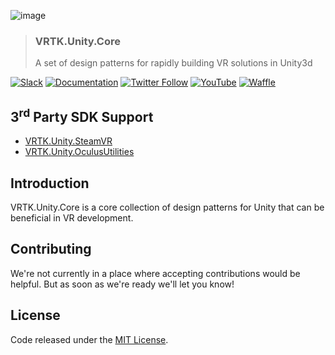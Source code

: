 ![image](https://user-images.githubusercontent.com/1029673/39358522-3d16a6aa-4a0e-11e8-9515-41909f36e70d.png)

> ### VRTK.Unity.Core
> A set of design patterns for rapidly building VR solutions in Unity3d

[![Slack](http://sysdia2.co.uk/badge.svg)](http://invite.vrtk.io)
[![Documentation](https://img.shields.io/badge/readme-docs-3484C6.svg)](http://docs.vrtk.io)
[![Twitter Follow](https://img.shields.io/twitter/follow/vr_toolkit.svg?style=flat&label=twitter)](https://twitter.com/VR_Toolkit)
[![YouTube](https://img.shields.io/badge/youtube-channel-e52d27.svg)](http://videos.vrtk.io)
[![Waffle](https://img.shields.io/badge/project-backlog-78bdf2.svg)](https://waffle.io/ExtendRealityLtd/VRTK.Unity.Core)

## 3<sup>rd</sup> Party SDK Support

 * [VRTK.Unity.SteamVR]
 * [VRTK.Unity.OculusUtilities]

## Introduction

VRTK.Unity.Core is a core collection of design patterns for Unity
that can be beneficial in VR development.

## Contributing

We're not currently in a place where accepting contributions would
be helpful. But as soon as we're ready we'll let you know!

## License

Code released under the [MIT License].

[MIT License]: LICENSE.md
[VRTK.Unity.SteamVR]: https://github.com/ExtendRealityLtd/VRTK.Unity.SteamVR
[VRTK.Unity.OculusUtilities]: https://github.com/ExtendRealityLtd/VRTK.Unity.OculusUtilities
